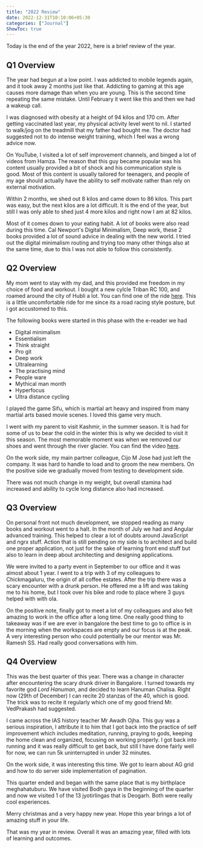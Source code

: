 ```yaml
---
title: "2022 Review"
date: 2022-12-31T10:10:06+05:30
categories: ["Journal"]
ShowToc: true
---
```


Today is the end of the year 2022, here is a brief review of the year.

## Q1 Overview

The year had begun at a low point. I was addicted to mobile legends again, and it took away 2 months just like that. Addicting to gaming at this age causes more damage than when you are young. This is the second time repeating the same mistake. Until February it went like this and then we had a wakeup call.

I was diagnosed with obesity at a height of 94 kilos and 170 cm. After getting vaccinated last year, my physical activity level went to nil. I started to walk/jog on the treadmill that my father had bought me. The doctor had suggested not to do intense weight training, which I feel was a wrong advice now. 

On YouTube, I visited a lot of self improvement channels, and binged a lot of videos from Hamza. The reason that this guy became popular was his content usually provided a bit of shock and his communication style is good. Most of this content is usually tailored for teenagers, and people of my age should actually have the ability to self motivate rather than rely on external motivation.

Within 2 months, we shed out 8 kilos and came down to 86 kilos. This part was easy, but the next kilos are a lot difficult. It is the end of the year, but still I was only able to shed just 4 more kilos and right now I am at 82 kilos. 

Most of it comes down to your eating habit. A lot of books were also read during this time. Cal Newport's Digital Minimalism, Deep work, these 2 books provided a lot of sound advice in dealing with the new world. I tried out the digital minimalism routing and trying too many other things also at the same time, due to this I was not able to follow this consistently.

## Q2 Overview

My mom went to stay with my dad, and this provided me freedom in my choice of food and workout. I bought a new cylcle Triban RC 100, and roamed around the city of Hubli a lot. You can find one of the ride [here](https://www.youtube.com/watch?v=MI54q8qYmF4&ab_channel=AvinashJayakar). This is a little uncomfortable ride for me since its a road racing style posture, but i got accustomed to this. 

The following books were started in this phase with the e-reader we had
- Digital minimalism
- Essentialism
- Think straight
- Pro git
- Deep work
- Ultralearning
- The practising mind
- People ware
- Mythical man month 
- Hyperfocus
- Ultra distance cycling

I played the game Sifu, which is martial art heavy and inspired from many martial arts based movie scenes. I loved this game very much.

I went with my parent to visit Kashmir, in the summer season. It is had for some of us to bear the cold in the winter this is why we decided to visit it this season. The most memorable moment was when we removed our shoes and went through the river glacier. You can find the video [here](https://www.youtube.com/watch?t=140&v=QkmShfk8-n4&feature=youtu.be&ab_channel=AvinashJayakar).

On the work side, my main partner colleague, Cijo M Jose had just left the company. It was hard to handle to load and to groom the new members. On the positive side we gradually moved from testing to development side. 

There was not much change in my weight, but overall stamina had increased and ability to cycle long distance also had increased.

## Q3 Overview

On personal front not much development, we stopped reading as many books and workout went to a halt. In the month of July we had and Angular advanced training. This helped to clear a lot of doubts around JavaScript and ngrx stuff. Action that is still pending on my side is to architect and build one proper application, not just for the sake of learning front end stuff but also to learn in deep about architecting and designing applications.

We were invited to a party event in September to our office and it was almost about 1 year. I went to a trip with 3 of my colleagues to Chickmagaluru, the origin of all coffee estates. After the trip there was a scary encounter with a drunk person. He offered me a lift and was taking me to his home, but I took over his bike and rode to place where 3 guys helped with with ola.

On the positive note, finally got to meet a lot of my colleagues and also felt amazing to work in the office after a long time. One really good thing to takeaway was if we are ever in bangalore the best time to go to office is in the morning when the workspaces are empty and our focus is at the peak. A very interesting person who could potentially be our mentor was Mr. Ramesh SS. Had really good conversations with him.

## Q4 Overview

This was the best quarter of this year. There was a change in character after encountering the scary drunk driver in Bangalore. I turned towards my favorite god _Lord Hanuman_, and decided to learn Hanuman Chalisa. Right now (29th of December) I can recite 20 stanzas of the 40, which is good. The trick was to recite it regularly which one of my good friend Mr. VedPrakash had suggested. 

I came across the IAS history teacher Mr Awadh Ojha. This guy was a serious inspiration, I attribute it to him that I got back into the practice of self improvement which includes meditation, running, praying to gods, keeping the home clean and organized, focusing on working properly. I got back into running and it was really difficult to get back, but still I have done fairly well for now, we can run 5k uninterrupted in under 32 minutes.

On the work side, it was interesting this time. We got to learn about AG grid and how to do server side implementation of pagination.

This quarter ended and began with the same place that is my birthplace meghahatuburu. We have visited Bodh gaya in the beginning of the quarter and now we visited 1 of the 13 jyotirlingas that is Deogarh. Both were really cool experiences. 

Merry christmas and a very happy new year. Hope this year brings a lot of amazing stuff in your life.

That was my year in review. Overall it was an amazing year, filled with lots of learning and outcomes.